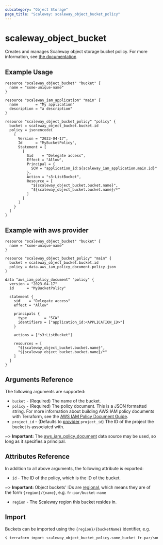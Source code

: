 ```yaml
---
subcategory: "Object Storage"
page_title: "Scaleway: scaleway_object_bucket_policy"
---
```


# scaleway_object_bucket

Creates and manages Scaleway object storage bucket policy.
For more information, see [the documentation](https://www.scaleway.com/en/docs/storage/object/api-cli/bucket-policy/).

## Example Usage

```hcl
resource "scaleway_object_bucket" "bucket" {
  name = "some-unique-name"
}

resource "scaleway_iam_application" "main" {
  name        = "My application"
  description = "a description"
}

resource "scaleway_object_bucket_policy" "policy" {
  bucket = scaleway_object_bucket.bucket.id
  policy = jsonencode(
    {
      Version = "2023-04-17",
      Id      = "MyBucketPolicy",
      Statement = [
        {
          Sid    = "Delegate access",
          Effect = "Allow",
          Principal = {
            SCW = "application_id:${scaleway_iam_application.main.id}"
          },
          Action = "s3:ListBucket",
          Resource = [
            "${scaleway_object_bucket.bucket.name}",
            "${scaleway_object_bucket.bucket.name}/*"
          ]
        }
      ]
    }
  )
}
```

## Example with aws provider

```hcl
resource "scaleway_object_bucket" "bucket" {
  name = "some-unique-name"
}

resource "scaleway_object_bucket_policy" "main" {
  bucket = scaleway_object_bucket.bucket.id
  policy = data.aws_iam_policy_document.policy.json
}

data "aws_iam_policy_document" "policy" {
  version = "2023-04-17"
  id      = "MyBucketPolicy"

  statement {
    sid    = "Delegate access"
    effect = "Allow"

    principals {
      type        = "SCW"
      identifiers = ["application_id:<APPLICATION_ID>"]
    }

    actions = ["s3:ListBucket"]

    resources = [
      "${scaleway_object_bucket.bucket.name}",
      "${scaleway_object_bucket.bucket.name}/*"
    ]
  }
}
```

## Arguments Reference

The following arguments are supported:

* `bucket` - (Required) The name of the bucket.
* `policy` - (Required) The policy document. This is a JSON formatted string. For more information about building AWS IAM policy documents with Terraform, see the [AWS IAM Policy Document Guide](https://learn.hashicorp.com/tutorials/terraform/aws-iam-policy?_ga=2.164714495.1557487853.1659960650-563504983.1635944492).
* `project_id` - (Defaults to [provider](../index.md#project_id) `project_id`) The ID of the project the bucket is associated with.

~> **Important:** The [aws_iam_policy_document](https://registry.terraform.io/providers/hashicorp/aws/latest/docs/data-sources/iam_policy_document) data source may be used, so long as it specifies a principal.

## Attributes Reference

In addition to all above arguments, the following attribute is exported:

* `id` - The ID of the policy, which is the ID of the bucket.

~> **Important:** Object buckets' IDs are [regional](../guides/regions_and_zones.md#resource-ids), which means they are of the form `{region}/{name}`, e.g. `fr-par/bucket-name`

* `region` - The Scaleway region this bucket resides in.

## Import

Buckets can be imported using the `{region}/{bucketName}` identifier, e.g.

```bash
$ terraform import scaleway_object_bucket_policy.some_bucket fr-par/some-bucket
```
